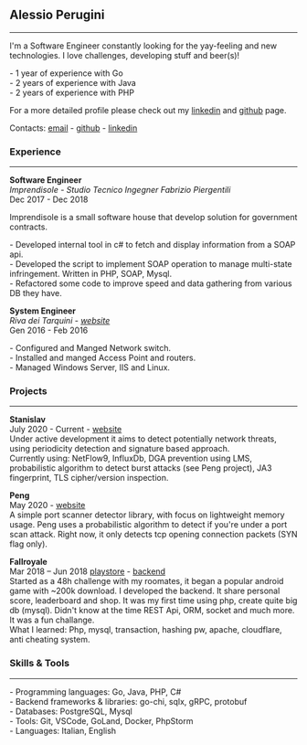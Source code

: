 ## Alessio Perugini

---

I'm a Software Engineer constantly looking for the yay-feeling and new technologies. I love challenges, developing stuff and beer(s)! 

\- 1 year of experience with Go<br />
\- 2 years of experience with Java<br />
\- 2 years of experience with PHP<br />

For a more detailed profile please check out my [linkedin](https://linkedin.com/in/perugini-alessio) and [github](https://github.com/alessio-perugini) page.

Contacts: [email](mailto:alessioper.98@gmail.com) - [github](https://github.com/alessio-perugini) - [linkedin](https://linkedin.com/in/perugini-alessio)

### Experience

---

**Software Engineer**<br />
_Imprendisole - Studio Tecnico Ingegner Fabrizio Piergentili<br />_
Dec 2017 - Dec 2018

Imprendisole is a small software house that develop solution for government contracts.

\- Developed internal tool in c# to fetch and display information from a SOAP api.<br />
\- Developed the script to implement SOAP operation to manage multi-state infringement. Written in PHP, SOAP, Mysql.<br />
\- Refactored some code to improve speed and data gathering from various DB they have.<br />

**System Engineer**<br />
_Riva dei Tarquini - [website](http://www.rivadeitarquini.it/wp)_<br />
Gen 2016 - Feb 2016

\- Configured and Manged Network switch.<br />
\- Installed and manged Access Point and routers.<br />
\- Managed Windows Server, IIS and Linux.

### Projects

---

**Stanislav**<br />
July 2020 - Current - [website](https://github.com/alessio-perugini/stanislav)<br />
Under active development it aims to detect potentially network threats, using periodicity detection and signature based approach. <br />
Currently using: NetFlow9, InfluxDb, DGA prevention using LMS, probabilistic algorithm to detect burst attacks (see Peng project), JA3 fingerprint, TLS cipher/version inspection. 


**Peng**<br />
May 2020 - [website](https://github.com/alessio-perugini/peng)<br />
A simple port scanner detector library, with focus on lightweight memory usage. Peng uses a probabilistic algorithm to detect if you're under a port scan attack. Right now, it only detects tcp opening connection packets (SYN flag only).

**Fallroyale**<br />
Mar 2018 – Jun 2018 [playstore](https://play.google.com/store/apps/details?id=com.ReZstudios.FallRoyale) - [backend](https://github.com/alessio-perugini/fallroyale) <br /> 
Started as a 48h challenge with my roomates, it began a popular android game with ~200k download. I developed the backend. It share personal score, leaderboard and shop. It was my first time using php, create quite big db (mysql). Didn't know at the time REST Api, ORM, socket and much more. It was a fun challange.<br />
What I learned:
Php, mysql, transaction, hashing pw, apache, cloudflare, anti cheating system.


### Skills & Tools

---

\- Programming languages: Go, Java, PHP, C#<br />
\- Backend frameworks & libraries: go-chi, sqlx, gRPC, protobuf<br />
\- Databases: PostgreSQL, Mysql<br />
\- Tools: Git, VSCode, GoLand, Docker, PhpStorm<br />
\- Languages: Italian, English
